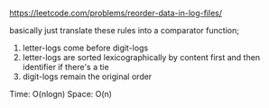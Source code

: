 https://leetcode.com/problems/reorder-data-in-log-files/

basically just translate these rules into a comparator function;

1. letter-logs come before digit-logs
2. letter-logs are sorted lexicographically by content first and then identifier if there's a tie
3. digit-logs remain the original order

Time: O(nlogn)
Space: O(n)
